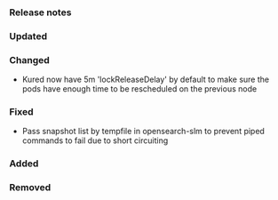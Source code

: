 ### Release notes

### Updated

### Changed

- Kured now have 5m 'lockReleaseDelay' by default to make sure the pods have enough time to be rescheduled on the previous node

### Fixed

- Pass snapshot list by tempfile in opensearch-slm to prevent piped commands to fail due to short circuiting

### Added

### Removed
